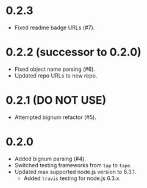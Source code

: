 # 0.2.3
- Fixed readme badge URLs (#7).

# 0.2.2 (successor to 0.2.0)
- Fixed object name parsing (#6).
- Updated repo URLs to new repo.

# 0.2.1 (DO NOT USE)
- Attempted bignum refactor (#5).

# 0.2.0
- Added bignum parsing (#4).
- Switched testing frameworks from `tap` to `tape`.
- Updated max supported node.js version to 6.3.1.
  - Added `travis` testing for node.js 6.3.x.
